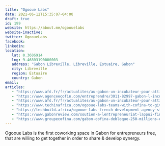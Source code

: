 ```yaml
---
title: "Ogooue Labs"
date: 2021-06-12T15:35:07-04:00
draft: true
id: 199
website: https://about.me/ogoouelabs
website-inactive: 
twitter: OgooueLabs
facebook: 
linkedin: 
location: 
   lat: 0.3606914
   lng: 9.46803190000003
   address: "Gabon Libreville, Libreville, Estuaire, Gabon"
   city: Libreville
   region: Estuaire
   country: Gabon
email: 
articles:
   - "https://www.afd.fr/fr/actualites/au-gabon-un-incubateur-pour-attirer-les-start-de-lafrique-francophone"
   - "https://www.agenceecofin.com/entreprendre/3011-82997-gabon-l-incubateur-ogooue-labs-decroche-un-financement-de-la-cofina-pour-soutenir-les-start-up"
   - "https://www.afd.fr/fr/actualites/au-gabon-un-incubateur-pour-attirer-les-start-de-lafrique-francophone"
   - "https://www.techinafrica.com/ogooue-labs-teams-with-cofina-to-give-250m-cfa-francs-to-gabon-startups/"
   - "https://techbuild.africa/ogooue-labs-french-development-agency-startx-241/"
   - "https://www.gabonreview.com/soutien-a-lentrepreneuriat-lappui-financier-de-250-millions-de-cofina-a-ogooue-labs/"
   - "https://www.groupecofina.com/gabon-cofina-debloque-250-millions-de-fcfa-pour-le-programme-start-x-241-de-lincubateur-ogooue-labs-2/"
---
```

Ogooue Labs is the first coworking space in Gabon for entrepreneurs free, that are willing to get together in order to share & develop synergy.  
